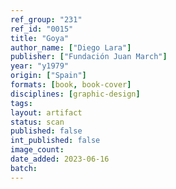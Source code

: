 ```yaml
---
ref_group: "231"
ref_id: "0015"
title: "Goya"
author_name: ["Diego Lara"]
publisher: ["Fundación Juan March"]
year: "y1979"
origin: ["Spain"]
formats: [book, book-cover]
disciplines: [graphic-design]
tags:
layout: artifact
status: scan
published: false
int_published: false
image_count:
date_added: 2023-06-16
batch:
---
```

